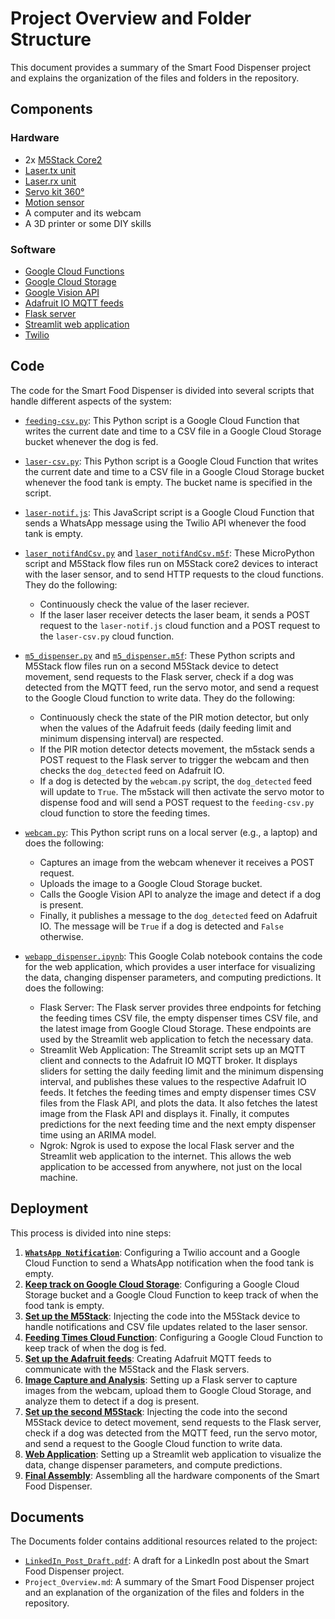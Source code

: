 # Project Overview and Folder Structure

This document provides a summary of the Smart Food Dispenser project and explains the organization of the files and folders in the repository.

## Components

### Hardware
- 2x [M5Stack Core2](https://shop.m5stack.com/products/m5stack-core2-esp32-iot-development-kit)
- [Laser.tx unit](https://shop.m5stack.com/products/laser-tx-unit)
- [Laser.rx unit](https://shop.m5stack.com/products/laser-rx-unit)
- [Servo kit 360°](https://shop.m5stack.com/products/servo-kit-360)
- [Motion sensor](https://shop.m5stack.com/products/pir-module)
- A computer and its webcam
- A 3D printer or some DIY skills

### Software
- [Google Cloud Functions](https://cloud.google.com/functions)
- [Google Cloud Storage](https://cloud.google.com/storage)
- [Google Vision API](https://cloud.google.com/vision)
- [Adafruit IO MQTT feeds](https://io.adafruit.com/)
- [Flask server](https://flask.palletsprojects.com/)
- [Streamlit web application](https://streamlit.io/)
- [Twilio](https://www.twilio.com/)

## Code

The code for the Smart Food Dispenser is divided into several scripts that handle different aspects of the system:

- [`feeding-csv.py`](https://github.com/stefarine/smart_food_dispenser/blob/main/Code/Cloud/feeding-csv.py): This Python script is a Google Cloud Function that writes the current date and time to a CSV file in a Google Cloud Storage bucket whenever the dog is fed. 

- [`laser-csv.py`](https://github.com/stefarine/smart_food_dispenser/blob/main/Code/Cloud/laser-csv.py): This Python script is a Google Cloud Function that writes the current date and time to a CSV file in a Google Cloud Storage bucket whenever the food tank is empty. The bucket name is specified in the script.

- [`laser-notif.js`](https://github.com/stefarine/smart_food_dispenser/blob/main/Code/Cloud/laser-notif.js): This JavaScript script is a Google Cloud Function that sends a WhatsApp message using the Twilio API whenever the food tank is empty.

- [`laser_notifAndCsv.py`](https://github.com/stefarine/smart_food_dispenser/blob/main/Code/m5Stack/laser_notifAndCsv.py) and [`laser_notifAndCsv.m5f`](https://github.com/stefarine/smart_food_dispenser/blob/main/Code/m5Stack/laser_notifAndCsv.m5f): These MicroPython script and M5Stack flow files run on M5Stack core2 devices to interact with the laser sensor, and to send HTTP requests to the cloud functions. They do the following:
   - Continuously check the value of the laser reciever.
   - If the laser laser receiver detects the laser beam, it sends a POST request to the `laser-notif.js` cloud function and a POST request to the `laser-csv.py` cloud function.
   
- [`m5_dispenser.py`](https://github.com/stefarine/smart_food_dispenser/blob/main/Code/m5Stack/m5_dispenser.py) and [`m5_dispenser.m5f`](https://github.com/stefarine/smart_food_dispenser/blob/main/Code/m5Stack/m5_dispenser.m5f`): These Python scripts and M5Stack flow files run on a second M5Stack device to detect movement, send requests to the Flask server, check if a dog was detected from the MQTT feed, run the servo motor, and send a request to the Google Cloud function to write data. They do the following:
   - Continuously check the state of the PIR motion detector, but only when the values of the Adafruit feeds (daily feeding limit and minimum dispensing interval) are respected.
   - If the PIR motion detector detects movement, the m5stack sends a POST request to the Flask server to trigger the webcam and then checks the `dog_detected` feed on Adafruit IO.
   - If a dog is detected by the `webcam.py` script, the `dog_detected` feed will update to `True`. The m5stack will then activate the servo motor to dispense food and will  send a POST request to the `feeding-csv.py` cloud function to store the feeding times. 
 
- [`webcam.py`](https://github.com/stefarine/smart_food_dispenser/blob/main/Code/Local/webcam.py): This Python script runs on a local server (e.g., a laptop) and does the following:
   - Captures an image from the webcam whenever it receives a POST request.
   - Uploads the image to a Google Cloud Storage bucket.
   - Calls the Google Vision API to analyze the image and detect if a dog is present.
   - Finally, it publishes a message to the `dog_detected` feed on Adafruit IO. The message will be `True` if a dog is detected and `False` otherwise.

- [`webapp_dispenser.ipynb`](https://github.com/stefarine/smart_food_dispenser/blob/main/Code/WebApp/webapp_dispenser.ipynb): This Google Colab notebook contains the code for the web application, which provides a user interface for visualizing the data, changing dispenser parameters, and computing predictions. It does the following:
   - Flask Server: The Flask server provides three endpoints for fetching the feeding times CSV file, the empty dispenser times CSV file, and the latest image from Google Cloud Storage. These endpoints are used by the Streamlit web application to fetch the necessary data.
   - Streamlit Web Application: The Streamlit script sets up an MQTT client and connects to the Adafruit IO MQTT broker. It displays sliders for setting the daily feeding limit and the minimum dispensing interval, and publishes these values to the respective Adafruit IO feeds. It fetches the feeding times and empty dispenser times CSV files from the Flask API, and plots the data. It also fetches the latest image from the Flask API and displays it. Finally, it computes predictions for the next feeding time and the next empty dispenser time using an ARIMA model.
   - Ngrok: Ngrok is used to expose the local Flask server and the Streamlit web application to the internet. This allows the web application to be accessed from anywhere, not just on the local machine.


## Deployment

This process is divided into nine steps:

1. [**`WhatsApp Notification`**](https://github.com/stefarine/smart_food_dispenser/blob/main/Deployment/step1.md): Configuring a Twilio account and a Google Cloud Function to send a WhatsApp notification when the food tank is empty.
2. [**Keep track on Google Cloud Storage**](https://github.com/stefarine/smart_food_dispenser/blob/main/Deployment/step2.md): Configuring a Google Cloud Storage bucket and a Google Cloud Function to keep track of when the food tank is empty.
3. [**Set up the M5Stack**](https://github.com/stefarine/smart_food_dispenser/blob/main/Deployment/step3.md): Injecting the code into the M5Stack device to handle notifications and CSV file updates related to the laser sensor.
4. [**Feeding Times Cloud Function**](https://github.com/stefarine/smart_food_dispenser/blob/main/Deployment/step4.md): Configuring a Google Cloud Function to keep track of when the dog is fed.
5. [**Set up the Adafruit feeds**](https://github.com/stefarine/smart_food_dispenser/blob/main/Deployment/step5.md): Creating Adafruit MQTT feeds to communicate with the M5Stack and the Flask servers.
6. [**Image Capture and Analysis**](https://github.com/stefarine/smart_food_dispenser/blob/main/Deployment/step6.md): Setting up a Flask server to capture images from the webcam, upload them to Google Cloud Storage, and analyze them to detect if a dog is present.
7. [**Set up the second M5Stack**](https://github.com/stefarine/smart_food_dispenser/blob/main/Deployment/step7.md): Injecting the code into the second M5Stack device to detect movement, send requests to the Flask server, check if a dog was detected from the MQTT feed, run the servo motor, and send a request to the Google Cloud function to write data.
8. [**Web Application**](https://github.com/stefarine/smart_food_dispenser/blob/main/Deployment/step8.md): Setting up a Streamlit web application to visualize the data, change dispenser parameters, and compute predictions.
9. [**Final Assembly**](https://github.com/stefarine/smart_food_dispenser/blob/main/Deployment/step9.md): Assembling all the hardware components of the Smart Food Dispenser.

## Documents

The Documents folder contains additional resources related to the project:

- [`LinkedIn_Post_Draft.pdf`](https://github.com/stefarine/smart_food_dispenser/blob/main/Documents/LinkdIn_Post_Draft.pdf): A draft for a LinkedIn post about the Smart Food Dispenser project.
- `Project_Overview.md`: A summary of the Smart Food Dispenser project and an explanation of the organization of the files and folders in the repository.
